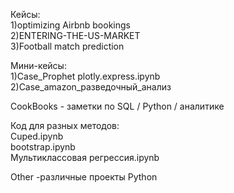 Кейсы:  
1)optimizing Airbnb bookings    
2)ENTERING-THE-US-MARKET   
3)Football match prediction  

Мини-кейсы:  
1)Case_Prophet plotly.express.ipynb  
2)Case_amazon_разведочный_анализ  

CookBooks - заметки по SQL / Python / аналитике  

Код для разных методов:  
Cuped.ipynb  
bootstrap.ipynb    
Мультиклассовая регрессия.ipynb  
  
Other -различные проекты Python  
